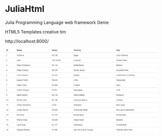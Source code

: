 # JuliaHtml
Julia Programming Language web framework Genie

HTML5 Templates creative tim


http://localhost:8000/

![Screenshot](Screenshot_1.jpg)
